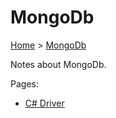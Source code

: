 # MongoDb

[Home](../readme.md) > [MongoDb](./readme.md)

Notes about MongoDb.

Pages:

* [C# Driver](./csharpdriver/readme.md)


